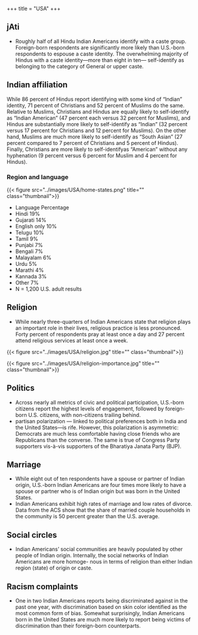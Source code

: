 +++
title = "USA"
+++

## jAti
- Roughly half of all Hindu Indian Americans identify with a caste group. Foreign-born respondents are significantly more likely than U.S.-born respondents to espouse a caste identity. The overwhelming majority of Hindus with a caste identity—more than eight in ten— self-identify as belonging to the category of General or upper caste.

## Indian affiliation
While 86 percent of Hindus report identifying with some kind of “Indian” identity, 71 percent of Christians and 52 percent of Muslims do the same. Relative to Muslims, Christians and Hindus are equally likely to self-identify as “Indian American” (47 percent each versus 32 percent for Muslims), and Hindus are substantially more likely to self-identify as “Indian” (32 percent versus 17 percent for Christians and 12 percent for Muslims). On the other hand, Muslims are much more likely to self-identify as “South Asian” (27 percent compared to 7 percent of Christians and 5 percent of Hindus). Finally, Christians are more likely to self-identifyas “American” without any hyphenation (9 percent versus 6 percent for Muslim and 4 percent for Hindus).

### Region and language
{{< figure src="../images/USA/home-states.png" title="" class="thumbnail">}}

- Language Percentage
- Hindi 19%
- Gujarati 14%
- English only 10%
- Telugu 10%
- Tamil 9%
- Punjabi 7%
- Bengali 7%
- Malayalam 6%
- Urdu 5%
- Marathi 4%
- Kannada 3%
- Other 7%
- N = 1,200 U.S. adult results

## Religion 
- While nearly three-quarters of Indian Americans state that religion plays an important role in their lives, religious practice is less pronounced. Forty percent of respondents pray at least once a day and 27 percent attend religious services at least once a week.

{{< figure src="../images/USA/religion.jpg" title="" class="thumbnail">}}

{{< figure src="../images/USA/religion-importance.jpg" title="" class="thumbnail">}}


## Politics
- Across nearly all metrics of civic and political participation, U.S.-born citizens report the highest levels of engagement, followed by foreign-born U.S. citizens, with non-citizens trailing behind.
- partisan polarization — linked to political preferences both in India and the United States—is rife. However, this polarization is asymmetric: Democrats are much less comfortable having close friends who are Republicans than the converse. The same is true of Congress Party supporters vis-à-vis supporters of the Bharatiya Janata Party (BJP).

## Marriage
- While eight out of ten respondents have a spouse or partner of Indian origin, U.S.-born Indian Americans are four times more likely to have a spouse or partner who is of Indian origin but was born in the United States.
- Indian Americans exhibit high rates of marriage and low rates of divorce. Data from the ACS show that the share of married couple households in the community is 50 percent greater than the U.S. average.

## Social circles
- Indian Americans’ social communities are heavily populated by other people of Indian
origin. Internally, the social networks of Indian Americans are more homoge-
nous in terms of religion than either Indian region (state) of origin or caste.

## Racism complaints
- One in two Indian Americans reports being discriminated against in the past one year, with discrimination based on skin color identified as the most common form of bias. Somewhat surprisingly, Indian Americans born in the United States are much more likely to report being victims of discrimination than their foreign-born counterparts.

